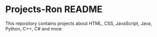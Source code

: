# Projects-Ron README
This repository contains projects about HTML, CSS, JavaScript, Java, Python, C++, C# and more
